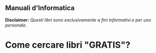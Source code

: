 ## Manuali d'Informatica

__Disclaimer:__ _Questi libri sono esclusivamente a fini informativi e per uso personale._

# Come cercare libri "GRATIS"?
